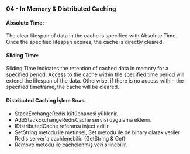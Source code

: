 <h3>04 - In Memory & Distributed Caching</h3>

<h4>Absolute Time:</h4>
<p>The clear lifespan of data in the cache is specified with Absolute Time. Once the specified lifespan expires, the cache is directly cleared.</p>

<h4>Sliding Time:</h4>
<p>Sliding Time indicates the retention of cached data in memory for a specified period. Access to the cache within the specified time period will extend the lifespan of the data. Otherwise, if there is no access within the specified timeframe, the cache will be cleared.</p>

<h4>Distributed Caching İşlem Sırası</h4>

<ul>
    <li>StackExchangeRedis kütüphanesi yüklenir.</li>
    <li>AddStackExchangeRedisCache servisi uygulama eklenir.</li>
    <li>IDistributedCache referansı inject edilir.</li>
    <li>SetString metodu ile metinsel, Set metodu ile de binary olarak veriler Redis server'a cachlenebilir. (GetString & Get)</li>
    <li>Remove metodu ile cachelenmiş veri silinebilir.</li>
</ul>


